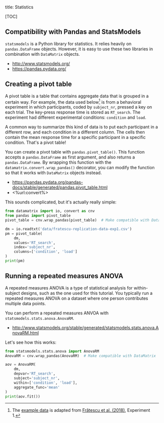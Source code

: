 title: Statistics

[TOC]

## Compatibility with Pandas and StatsModels

`statsmodels` is a Python library for statistics. It relies heavily on `pandas.DataFrame` objects. However, it is easy to use these two libraries in combination with `DataMatrix` objects.

- <http://www.statsmodels.org/>
- <https://pandas.pydata.org/>


## Creating a pivot table

A pivot table is a table that contains aggregate data that is grouped in a certain way. For example, the data used below[^data] is from a behavioral experiment in which participants, coded by `subject_nr`, pressed a key on each trial. The key-press response time is stored as `RT_search`. The experiment had different experimental conditions: `condition` and `load`.

A common way to summarize this kind of data is to put each participant in a different row, and each condition in a different column. The cells then contain the mean response time for a specific participant in a specific condition. That's a pivot table!

You can create a pivot table with `pandas.pivot_table()`. This function accepts a `pandas.DataFrame` as first argument, and also returns a `pandas.DataFrame`. By wrapping this function with the `datamatrix.convert.wrap_pandas()` decorator, you can modify the function so that it works with `DataMatrix` objects instead.

- <https://pandas.pydata.org/pandas-docs/stable/generated/pandas.pivot_table.html>
- <%url:convert%>

This sounds complicated, but it's actually really simple:

```python
from datamatrix import io, convert as cnv
from pandas import pivot_table
pivot_table = cnv.wrap_pandas(pivot_table)  # Make compatible with DataMatrix

dm = io.readtxt('data/fratescu-replication-data-exp1.csv')
pm = pivot_table(
    dm,
    values='RT_search',
    index='subject_nr',
    columns=['condition', 'load']
)
print(pm)
```


## Running a repeated measures ANOVA

A repeated measures ANOVA is a type of statistical analysis for within-subject designs, such as the one used for this tutorial. You typically run a repeated measures ANOVA on a dataset where one person contributes multiple data points.

You can perform a repeated measures ANVOA with `statsmodels.stats.anova.AnovaRM`.

- <http://www.statsmodels.org/stable/generated/statsmodels.stats.anova.AnovaRM.html>


Let's see how this works:

```python
from statsmodels.stats.anova import AnovaRM
AnovaRM = cnv.wrap_pandas(AnovaRM)  # Make compatible with DataMatrix

aov = AnovaRM(
    dm,
    depvar='RT_search',
    subject='subject_nr',
    within=['condition', 'load'],
    aggregate_func='mean'
)
print(aov.fit())
```


[^data]: The [example data](/data/fratescu-replication-data-exp1.csv) is adapted from [Frătescu et al. (2018)](https://doi.org/10.1101/474932), Experiment 1.
